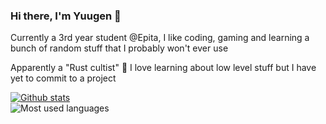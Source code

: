 ### Hi there, I'm Yuugen 👋
Currently a 3rd year student @Epita, I like coding, gaming and learning a bunch of random stuff that I probably won't ever use

Apparently a "Rust cultist" 🦀
I love learning about low level stuff but I have yet to commit to a project

[![Github stats](https://github-readme-stats.vercel.app/api?username=ImYuugen&show_icons=true&include_all_commits=true&count_private=true&theme=merko)](https://github.com/anuraghazra/github-readme-stats)<br/>
![Most used languages](https://github-readme-stats.vercel.app/api/top-langs/?username=ImYuugen&theme=merko&include_all_commits=true&count_private=true)
<!--
**ImYuugen/ImYuugen** is a ✨ _special_ ✨ repository because its `README.md` (this file) appears on your GitHub profile.

Here are some ideas to get you started:

- 🔭 I’m currently working on ...
- 🌱 I’m currently learning ...
- 👯 I’m looking to collaborate on ...
- 🤔 I’m looking for help with ...
- 💬 Ask me about ...
- 📫 How to reach me: ...
- 😄 Pronouns: ...
- ⚡ Fun fact: ...
-->
